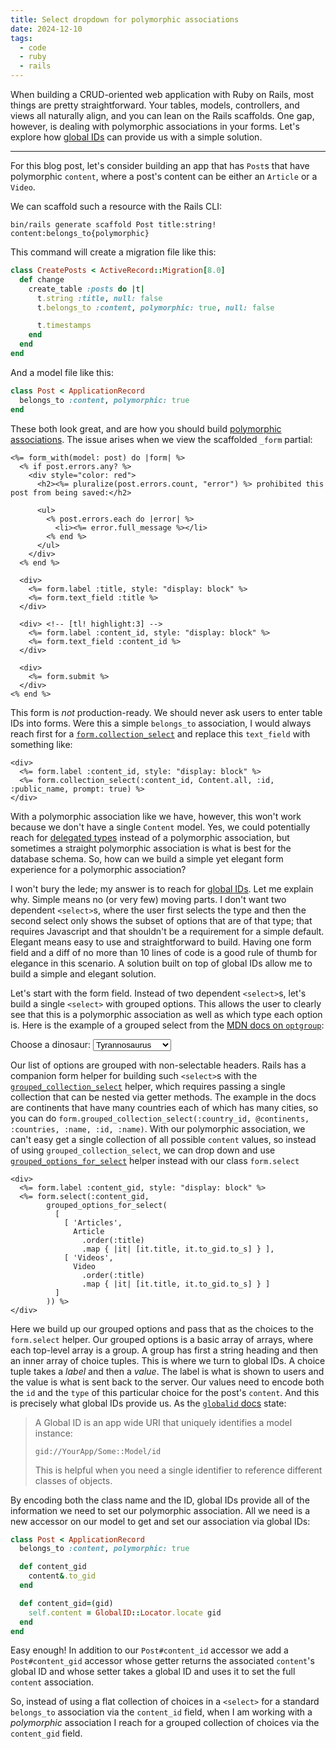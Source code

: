 ```yaml
---
title: Select dropdown for polymorphic associations
date: 2024-12-10
tags:
  - code
  - ruby
  - rails
---
```


When building a CRUD-oriented web application with Ruby on Rails, most things are pretty straightforward. Your tables, models, controllers, and views all naturally align, and you can lean on the Rails scaffolds. One gap, however, is dealing with polymorphic associations in your forms. Let's explore how [global IDs](https://github.com/rails/globalid) can provide us with a simple solution.

<!--/summary-->

- - -

For this blog post, let's consider building an app that has `Post`s that have polymorphic `content`, where a post's content can be either an `Article` or a `Video`.

We can scaffold such a resource with the Rails CLI:

```shell
bin/rails generate scaffold Post title:string! content:belongs_to{polymorphic}
```

This command will create a migration file like this:

```ruby
class CreatePosts < ActiveRecord::Migration[8.0]
  def change
    create_table :posts do |t|
      t.string :title, null: false
      t.belongs_to :content, polymorphic: true, null: false

      t.timestamps
    end
  end
end
```

And a model file like this:

```ruby
class Post < ApplicationRecord
  belongs_to :content, polymorphic: true
end
```

These both look great, and are how you should build [polymorphic associations](https://guides.rubyonrails.org/association_basics.html#polymorphic-associations). The issue arises when we view the scaffolded `_form` partial:

```erb
<%= form_with(model: post) do |form| %>
  <% if post.errors.any? %>
    <div style="color: red">
      <h2><%= pluralize(post.errors.count, "error") %> prohibited this post from being saved:</h2>

      <ul>
        <% post.errors.each do |error| %>
          <li><%= error.full_message %></li>
        <% end %>
      </ul>
    </div>
  <% end %>

  <div>
    <%= form.label :title, style: "display: block" %>
    <%= form.text_field :title %>
  </div>

  <div> <!-- [tl! highlight:3] -->
    <%= form.label :content_id, style: "display: block" %>
    <%= form.text_field :content_id %>
  </div>

  <div>
    <%= form.submit %>
  </div>
<% end %>
```

This form is _not_ production-ready. We should never ask users to enter table IDs into forms. Were this a simple `belongs_to` association, I would always reach first for a [`form.collection_select`](https://api.rubyonrails.org/classes/ActionView/Helpers/FormOptionsHelper.html#method-i-collection_select) and replace this `text_field` with something like:

```erb
<div>
  <%= form.label :content_id, style: "display: block" %>
  <%= form.collection_select(:content_id, Content.all, :id, :public_name, prompt: true) %>
</div>
```

With a polymorphic association like we have, however, this won't work because we don't have a single `Content` model. Yes, we could potentially reach for [delegated types](https://api.rubyonrails.org/classes/ActiveRecord/DelegatedType.html) instead of a polymorphic association, but sometimes a straight polymorphic association is what is best for the database schema. So, how can we build a simple yet elegant form experience for a polymorphic association?

I won't bury the lede; my answer is to reach for [global IDs](https://github.com/rails/globalid). Let me explain why. Simple means no (or very few) moving parts. I don't want two dependent `<select>`s, where the user first selects the type and then the second select only shows the subset of options that are of that type; that requires Javascript and that shouldn't be a requirement for a simple default. Elegant means easy to use and straightforward to build. Having one form field and a diff of no more than 10 lines of code is a good rule of thumb for elegance in this scenario. A solution built on top of global IDs allow me to build a simple and elegant solution.

Let's start with the form field. Instead of two dependent `<select>`s, let's build a single `<select>` with grouped options. This allows the user to clearly see that this is a polymorphic association as well as which type each option is. Here is the example of a grouped select from the [MDN docs on `optgroup`](https://developer.mozilla.org/en-US/docs/Web/HTML/Element/optgroup):

<div markdown="0">
  <label for="dino-select">Choose a dinosaur:</label>
  <select id="dino-select" style="color: black">
    <optgroup label="Theropods">
      <option>Tyrannosaurus</option>
      <option>Velociraptor</option>
      <option>Deinonychus</option>
    </optgroup>
    <optgroup label="Sauropods">
      <option>Diplodocus</option>
      <option>Saltasaurus</option>
      <option>Apatosaurus</option>
    </optgroup>
  </select>
</div>

Our list of options are grouped with non-selectable headers. Rails has a companion form helper for building such `<select>`s with the [`grouped_collection_select`](https://api.rubyonrails.org/classes/ActionView/Helpers/FormOptionsHelper.html#method-i-grouped_collection_select) helper, which requires passing a single collection that can be nested via getter methods. The example in the docs are continents that have many countries each of which has many cities, so you can do `form.grouped_collection_select(:country_id, @continents, :countries, :name, :id, :name)`. With our polymorphic association, we can't easy get a single collection of all possible `content` values, so instead of using `grouped_collection_select`, we can drop down and use [`grouped_options_for_select`](https://api.rubyonrails.org/classes/ActionView/Helpers/FormOptionsHelper.html#method-i-grouped_options_for_select) helper instead with our class `form.select`

```erb
<div>
  <%= form.label :content_gid, style: "display: block" %>
  <%= form.select(:content_gid,
        grouped_options_for_select(
          [
            [ 'Articles',
              Article
                .order(:title)
                .map { |it| [it.title, it.to_gid.to_s] } ],
            [ 'Videos',
              Video
                .order(:title)
                .map { |it| [it.title, it.to_gid.to_s] } ]
          ]
        )) %>
</div>
```

Here we build up our grouped options and pass that as the choices to the `form.select` helper. Our grouped options is a basic array of arrays, where each top-level array is a group. A group has first a string heading and then an inner array of choice tuples. This is where we turn to global IDs. A choice tuple takes a _label_ and then a _value_. The label is what is shown to users and the value is what is sent back to the server. Our values need to encode both the `id` and the `type` of this particular choice for the post's `content`. And this is precisely what global IDs provide us. As the [`globalid` docs](https://github.com/rails/globalid) state:

> A Global ID is an app wide URI that uniquely identifies a model instance:
>```
>gid://YourApp/Some::Model/id
>```
> This is helpful when you need a single identifier to reference different classes of objects.

By encoding both the class name and the ID, global IDs provide all of the information we need to set our polymorphic association. All we need is a new accessor on our model to get and set our association via global IDs:

```ruby
class Post < ApplicationRecord
  belongs_to :content, polymorphic: true

  def content_gid
    content&.to_gid
  end

  def content_gid=(gid)
    self.content = GlobalID::Locator.locate gid
  end
end
```

Easy enough! In addition to our `Post#content_id` accessor we add a `Post#content_gid` accessor whose getter returns the associated `content`'s global ID and whose setter takes a global ID and uses it to set the full `content` association.

So, instead of using a flat collection of choices in a `<select>` for a standard `belongs_to` association via the `content_id` field, when I am working with a _polymorphic_ association I reach for a grouped collection of choices via the `content_gid` field.
